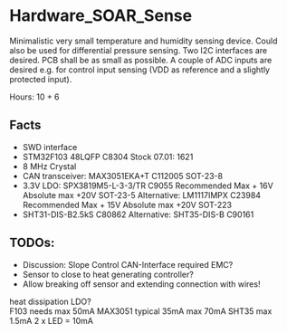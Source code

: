 # Hardware_SOAR_Sense
Minimalistic very small temperature and humidity sensing device. Could also be used for differential pressure sensing. Two I2C interfaces are desired.  PCB shall be as small as possible. A couple of ADC inputs are desired e.g. for control input sensing (VDD as reference and a slightly protected input). 

Hours: 10 + 6

## Facts
- SWD interface
- STM32F103 48LQFP C8304    Stock 07.01: 1621
- 8 MHz Crystal 
- CAN transceiver: MAX3051EKA+T   C112005  SOT-23-8
- 3.3V LDO: SPX3819M5-L-3-3/TR	C9055	Recommended Max + 16V	Absolute max +20V	SOT-23-5	Alternative:	LM1117IMPX	C23984  Recommended Max + 15V	Absolute max +20V	SOT-223
- SHT31-DIS-B2.5kS C80862 Alternative: SHT35-DIS-B  C90161


## TODOs:
- Discussion:   Slope Control CAN-Interface required  EMC?
- Sensor to close to heat generating controller? 
- Allow breaking off sensor and extending connection with wires!  


heat dissipation LDO?   
F103 needs max 50mA 
MAX3051   typical 35mA    max 70mA
SHT35   max 1.5mA 
2 x LED = 10mA


